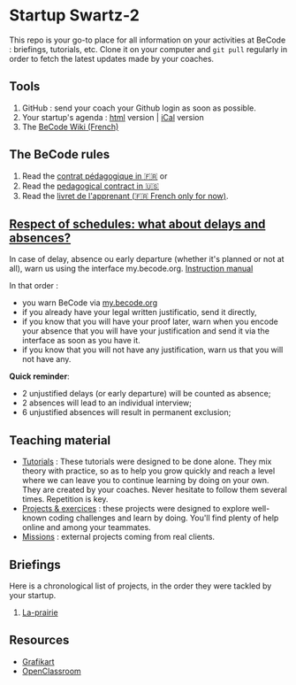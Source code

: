 # Startup Swartz-2

This repo is your go-to place for all information on your activities at BeCode : briefings, tutorials, etc.
Clone it on your computer and `git pull` regularly in order to fetch the latest updates made by your coaches.

## Tools
1. GitHub : send your coach your Github login as soon as possible.
1. Your startup's agenda : [html](https://calendar.google.com/calendar/embed?src=becode.org_polsjrmae5rtbr6u4i2jvgih90%40group.calendar.google.com&ctz=Europe/Brussels) version | [iCal](https://calendar.google.com/calendar/ical/becode.org_polsjrmae5rtbr6u4i2jvgih90%40group.calendar.google.com/public/basic.ics) version
1. The [BeCode Wiki (French)](https://github.com/becodeorg/BeCode/wiki)

## The BeCode rules

1. Read the [contrat pédagogique in :fr:](https://github.com/becodeorg/BeCode/blob/master/contratpedagogique.md) or
1. Read the [pedagogical contract in :us:](https://github.com/becodeorg/BeCode/blob/master/educationalcontract.md)
1. Read the [livret de l'apprenant (:fr: French only for now)](./Livret-accueil-junior.pdf).

## [Respect of schedules: what about delays and absences?](https://github.com/becodeorg/BeCode/blob/master/educationalcontract.md#respect-of-schedules-what-about-delays-and-absences)

In case of delay, absence ou early departure (whether it's planned or not at all), warn us using the interface my.becode.org. [Instruction manual](https://github.com/becodeorg/BeCode/blob/master/procedure-mybecode.md)

In that order :

- you warn BeCode via [my.becode.org](https://my.becode.org/)
- if you already have your legal written justificatio, send it directly,
- if you know that you will have your proof later, warn when you encode your absence that you will have your justification and send it  via the interface as soon as you have it.
- if you know that you will not have any justification, warn us that you will not have any.

**Quick reminder**:

- 2 unjustified delays (or early departure) will be counted as absence;
- 2 absences will lead to an individual interview;
- 6 unjustified absences will result in permanent exclusion;

## Teaching material

- [Tutorials](/Tutorials) : These tutorials were designed to be done alone. They mix theory with practice, so as to help you grow quickly and reach a level where we can leave you to continue learning by doing on your own. They are created by your coaches. Never hesitate to follow them several times. Repetition is key.  
- [Projects & exercices](/Projects) : these projects were designed to explore well-known coding challenges and learn by doing. You'll find plenty of help online and among your teammates.
- [Missions](/Missions) : external projects coming from real clients.

## Briefings
Here is a chronological list of projects, in the order they were tackled by your startup.

1. [La-prairie](./01-La-prairie/)

## Resources 
- [Grafikart](https://www.youtube.com/user/grafikarttv)
- [OpenClassroom](https://openclassrooms.com/dashboard)

